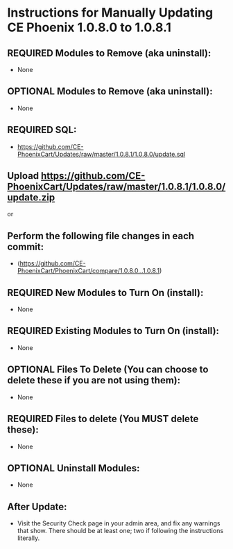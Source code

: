 # Instructions for Manually Updating CE Phoenix 1.0.8.0 to 1.0.8.1
## REQUIRED Modules to Remove (aka uninstall):
* None

## OPTIONAL  Modules to Remove (aka uninstall):
* None

## REQUIRED SQL:
* https://github.com/CE-PhoenixCart/Updates/raw/master/1.0.8.1/1.0.8.0/update.sql

## Upload https://github.com/CE-PhoenixCart/Updates/raw/master/1.0.8.1/1.0.8.0/update.zip
or
## Perform the following file changes in each commit:
* (https://github.com/CE-PhoenixCart/PhoenixCart/compare/1.0.8.0...1.0.8.1)

## REQUIRED New Modules to Turn On (install):
* None

## REQUIRED Existing Modules to Turn On (install):
* None

## OPTIONAL Files To Delete (You can choose to delete these if you are not using them):
* None

## REQUIRED Files to delete (You MUST delete these):
* None

## OPTIONAL Uninstall Modules:
* None

## After Update:
* Visit the Security Check page in your admin area, and fix any warnings that show.  There should be at least one; two if following the instructions literally.

